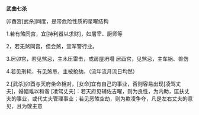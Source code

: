 **武曲七杀**

卯酉宫[武杀]同度，是带危险性质的星曜结构

1.若有煞同宫，宜[持利器以求财]，如屠宰、厨师等

2，若无煞同宫，但会煞，宜军警行业。

3.居卯宫，若见煞忌，主木压雷击，或房屋坍塌
    居酉宫，见煞忌，主车祸、兽伤

4.若见刑耗，有见煞忌，主被抢劫。（流年流月流日均然）

2.[武杀]卯酉与天府坐命相对，[女命]宜有自己的事业，否则容易出现[凌驾丈夫]，婚姻难以和谐
    [凌驾丈夫]：若天府见辅佐吉曜，则为良性，为内助，匡扶丈夫的事业，或代丈夫管理事业；若见恶煞空劫，则为欺凌争夺，凡是左右丈夫的意见，且为馊主意